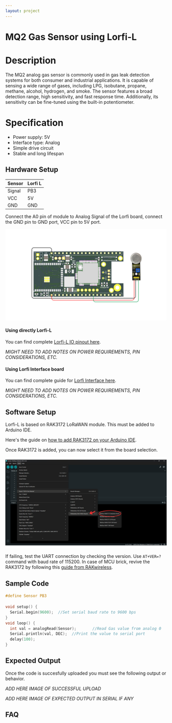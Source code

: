 ```yaml
---
layout: project
---
```


# MQ2 Gas Sensor using Lorfi-L

# Description

The MQ2 analog gas sensor is commonly used in gas leak detection systems for both consumer and industrial applications. It is capable of sensing a wide range of gases, including LPG, isobutane, propane, methane, alcohol, hydrogen, and smoke. The sensor features a broad detection range, high sensitivity, and fast response time. Additionally, its sensitivity can be fine-tuned using the built-in potentiometer.

# Specification

- Power supply: 5V
- Interface type: Analog
- Simple drive circuit
- Stable and long lifespan

## Hardware Setup

|     Sensor    |   Lorfi L   |
|---------------|-------------|
| Signal        | PB3          |
| VCC           | 5V          |
| GND           | GND         |

Connect the A0 pin of module to Analog Signal of the Lorfi board, connect the GND pin to GND port, VCC pin to 5V port.

![MQ2 Gas Sensor](\assets\Images\LORFI_Components\Lorfi-L_Sensors\15.png)

#### Using directly Lorfi-L

You can find complete <a href="/docs/Hardware_Guide.html">Lorfi-L IO pinout here</a>.

*MIGHT NEED TO ADD NOTES ON POWER REQUIREMENTS, PIN CONSIDERATIONS, ETC.*

#### Using Lorfi Interface board

You can find complete guide for <a href="/docs/Hardware_Guide.html">Lorfi Interface here</a>.

*MIGHT NEED TO ADD NOTES ON POWER REQUIREMENTS, PIN CONSIDERATIONS, ETC.*

## Software Setup

Lorfi-L is based on RAK3172 LoRaWAN module. This must be added to Arduino IDE.

Here's the guide on <a href="/docs/Software_Guide.html">how to add RAK3172 on your Arduino IDE</a>.

Once RAK3172 is added, you can now select it from the board selection.

![Software Guide 4](\assets\Images\LORFI_Components\Software-Guide_Images\Software_Guide4.png)

If failing, test the UART connection by checking the version. Use `AT+VER=?` command with baud rate of 115200. In case of MCU brick, revive the RAK3172 by following this [guide from RAKwireless](https://learn.rakwireless.com/hc/en-us/articles/26687606549911-How-To-Guide-STM32CubeProgrammer-for-RAK-Modules).

## **Sample Code**
```c
#define Sensor PB3

void setup() {
  Serial.begin(9600);  //Set serial baud rate to 9600 bps
}
void loop() {
  int val = analogRead(Sensor);       //Read Gas value from analog 0
  Serial.println(val, DEC);  //Print the value to serial port
  delay(100);
}
```

## Expected Output

Once the code is succesfully uploaded you must see the following output or behavior.

*ADD HERE IMAGE OF SUCCESSFUL UPLOAD*

*ADD HERE IMAGE OF EXPECTED OUTPUT IN SERIAL IF ANY*

## FAQ

